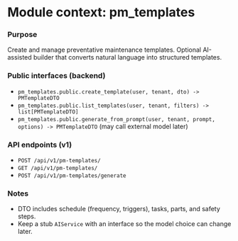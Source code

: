# Module context: pm_templates

### Purpose
Create and manage preventative maintenance templates. Optional AI-assisted builder that converts natural language into structured templates.

### Public interfaces (backend)
- `pm_templates.public.create_template(user, tenant, dto) -> PMTemplateDTO`
- `pm_templates.public.list_templates(user, tenant, filters) -> list[PMTemplateDTO]`
- `pm_templates.public.generate_from_prompt(user, tenant, prompt, options) -> PMTemplateDTO` (may call external model later)

### API endpoints (v1)
- `POST /api/v1/pm-templates/`
- `GET /api/v1/pm-templates/`
- `POST /api/v1/pm-templates/generate`

### Notes
- DTO includes schedule (frequency, triggers), tasks, parts, and safety steps.
- Keep a stub `AIService` with an interface so the model choice can change later.